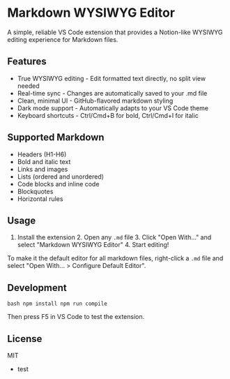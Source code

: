 # Markdown WYSIWYG Editor

A simple, reliable VS Code extension that provides a Notion-like WYSIWYG editing experience for Markdown files.

## Features

- True WYSIWYG editing - Edit formatted text directly, no split view needed
- Real-time sync - Changes are automatically saved to your .md file
- Clean, minimal UI - GitHub-flavored markdown styling
- Dark mode support - Automatically adapts to your VS Code theme
- Keyboard shortcuts - Ctrl/Cmd+B for bold, Ctrl/Cmd+I for italic
## Supported Markdown

- Headers (H1-H6)
- Bold and italic text
- Links and images
- Lists (ordered and unordered)
- Code blocks and inline code
- Blockquotes
- Horizontal rules
## Usage

1. Install the extension 2. Open any `.md` file 3. Click "Open With..." and select "Markdown WYSIWYG Editor" 4. Start editing!

To make it the default editor for all markdown files, right-click a `.md` file and select "Open With... > Configure Default Editor".

## Development

```bash npm install npm run compile ```

Then press F5 in VS Code to test the extension.

## License

MIT



- test